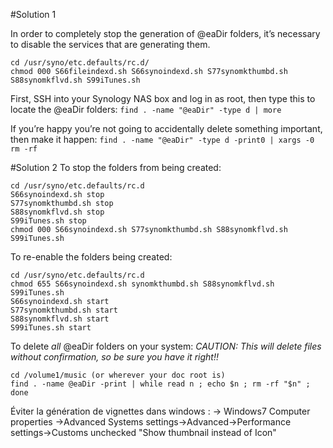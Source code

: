 #Solution 1

In order to completely stop the generation of @eaDir folders, it’s necessary to disable the services that are generating them.
```
cd /usr/syno/etc.defaults/rc.d/
chmod 000 S66fileindexd.sh S66synoindexd.sh S77synomkthumbd.sh S88synomkflvd.sh S99iTunes.sh
```
First, SSH into your Synology NAS box and log in as root, then type this to locate the @eaDir folders:
```find . -name "@eaDir" -type d | more```

If you’re happy you’re not going to accidentally delete something important, then make it happen:
```find . -name "@eaDir" -type d -print0 | xargs -0 rm -rf```

#Solution 2
To stop the folders from being created:
```
cd /usr/syno/etc.defaults/rc.d
S66synoindexd.sh stop
S77synomkthumbd.sh stop
S88synomkflvd.sh stop
S99iTunes.sh stop
chmod 000 S66synoindexd.sh S77synomkthumbd.sh S88synomkflvd.sh S99iTunes.sh
```

To re-enable the folders being created:
```
cd /usr/syno/etc.defaults/rc.d
chmod 655 S66synoindexd.sh synomkthumbd.sh S88synomkflvd.sh S99iTunes.sh
S66synoindexd.sh start
S77synomkthumbd.sh start
S88synomkflvd.sh start
S99iTunes.sh start
```

To delete *all* @eaDir folders on your system:
*CAUTION:  This will delete files without confirmation, so be sure you have it right!!*
```
cd /volume1/music (or wherever your doc root is)
find . -name @eaDir -print | while read n ; echo $n ; rm -rf "$n" ; done
```

Éviter la génération de vignettes dans windows :
-> Windows7 Computer properties ->Advanced Systems settings->Advanced->Performance settings->Customs
unchecked "Show thumbnail instead of Icon"
